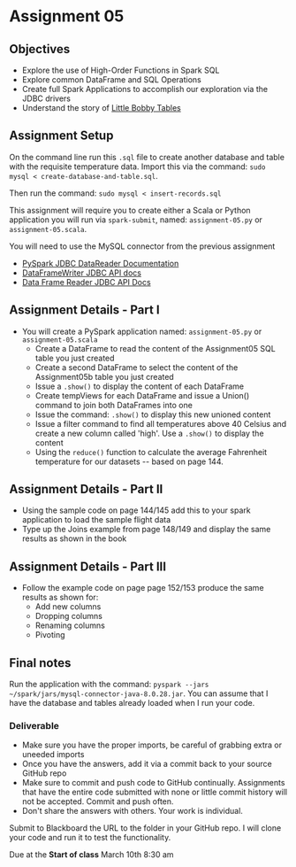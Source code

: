 # Assignment 05

## Objectives

- Explore the use of High-Order Functions in Spark SQL
- Explore common DataFrame and SQL Operations
- Create full Spark Applications to accomplish our exploration via the JDBC drivers
- Understand the story of [Little Bobby Tables](https://xkcd.com/327/ "Bobby Tables Cartoon")

## Assignment Setup

On the command line run this `.sql` file to create another database and table with the requisite temperature data. Import this via the command: `sudo mysql < create-database-and-table.sql`.

Then run the command: `sudo mysql < insert-records.sql`

This assignment will require you to create either a Scala or Python application you will run via `spark-submit`, named: `assignment-05.py` or `assignment-05.scala`.

You will need to use the MySQL connector from the previous assignment

- [PySpark JDBC DataReader Documentation](https://spark.apache.org/docs/latest/api/python/reference/api/pyspark.sql.DataFrameReader.jdbc.html "PySpark JDBC DataReader Documentation")
- [DataFrameWriter JDBC API docs](https://spark.apache.org/docs/latest/api/python/reference/api/pyspark.sql.DataFrameWriter.format.html?highlight=format#pyspark.sql.DataFrameWriter.format "DataFrameWriter JDBC API docs")
- [Data Frame Reader JDBC API Docs](https://spark.apache.org/docs/latest/api/python/reference/api/pyspark.sql.DataFrameReader.jdbc.html "Data Frame Reader JDBC API Docs")

## Assignment Details - Part I

- You will create a PySpark application named: `assignment-05.py` or `assignment-05.scala`
  - Create a DataFrame to read the content of the Assignment05 SQL table you just created
  - Create a second DataFrame to select the content of the Assignment05b table you just created
  - Issue a `.show()` to display the content of each DataFrame
  - Create tempViews for each DataFrame and issue a Union() command to join both DataFrames into one
  - Issue the command: `.show()` to display this new unioned content
  - Issue a filter command to find all temperatures above 40 Celsius and create a new column called 'high'.  Use a `.show()` to display the content
  - Using the `reduce()` function to calculate the average Fahrenheit temperature for our datasets -- based on page 144.

## Assignment Details - Part II

- Using the sample code on page 144/145 add this to your spark application to load the sample flight data
- Type up the Joins example from page 148/149 and display the same results as shown in the book

## Assignment Details - Part III

- Follow the example code on page page 152/153 produce the same results as shown for:
  - Add new columns
  - Dropping columns
  - Renaming columns
  - Pivoting

## Final notes

Run the application with the command: `pyspark --jars ~/spark/jars/mysql-connector-java-8.0.28.jar`.  You can assume that I have the database and tables already loaded when I run your code.

### Deliverable

- Make sure you have the proper imports, be careful of grabbing extra or uneeded imports
- Once you have the answers, add it via a commit back to your source GitHub repo
- Make sure to commit and push code to GitHub continually.  Assignments that have the entire code submitted with none or little commit history will not be accepted.  Commit and push often.
- Don't share the answers with others.  Your work is individual.

Submit to Blackboard the URL to the folder in your GitHub repo.  I will clone your code and run it to test the functionality.

Due at the **Start of class** March 10th 8:30 am
